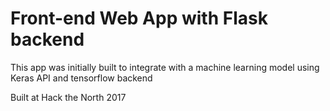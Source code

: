 # Front-end Web App with Flask backend

This app was initially built to integrate with a machine learning model using Keras API and tensorflow backend

Built at Hack the North 2017
